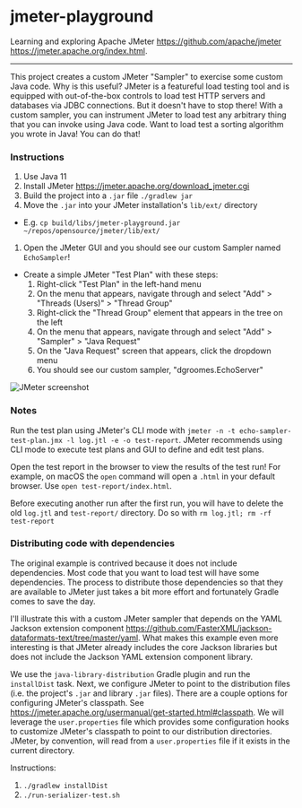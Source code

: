 # jmeter-playground

Learning and exploring Apache JMeter <https://github.com/apache/jmeter> <https://jmeter.apache.org/index.html>.

---

This project creates a custom JMeter "Sampler" to exercise some custom Java code. Why is this useful? JMeter is a 
featureful load testing tool and is equipped with out-of-the-box controls to load test HTTP servers and databases via 
JDBC connections. But it doesn't have to stop there! With a custom sampler, you can instrument JMeter to load test any 
arbitrary thing that you can invoke using Java code. Want to load test a sorting algorithm you wrote in Java! You can do
that! 

### Instructions

1. Use Java 11
1. Install JMeter <https://jmeter.apache.org/download_jmeter.cgi>
1. Build the project into a `.jar` file `./gradlew jar`
1. Move the `.jar` into your JMeter installation's `lib/ext/` directory
  * E.g. `cp build/libs/jmeter-playground.jar ~/repos/opensource/jmeter/lib/ext/`
1. Open the JMeter GUI and you should see our custom Sampler named `EchoSampler`!
  * Create a simple JMeter "Test Plan" with these steps:
    1. Right-click "Test Plan" in the left-hand menu
    1. On the menu that appears, navigate through and select "Add" > "Threads (Users)" > "Thread Group"
    1. Right-click the "Thread Group" element that appears in the tree on the left
    1. On the menu that appears, navigate through and select "Add" > "Sampler" > "Java Request"
    1. On the "Java Request" screen that appears, click the dropdown menu
    1. You should see our custom sampler, "dgroomes.EchoServer" 

![JMeter screenshot](jmeter-screenshot.png "JMeter Screenshot")

### Notes

Run the test plan using JMeter's CLI mode with `jmeter -n -t echo-sampler-test-plan.jmx -l log.jtl -e -o test-report`.
JMeter recommends using CLI mode to execute test plans and GUI to define and edit test plans.

Open the test report in the browser to view the results of the test run! For example, on macOS the `open` command will
open a `.html` in your default browser. Use `open test-report/index.html`.

Before executing another run after the first run, you will have to delete the old `log.jtl` and `test-report/` 
directory. Do so with `rm log.jtl; rm -rf test-report`

### Distributing code with dependencies

The original example is contrived because it does not include dependencies. Most code that you want to load test will 
have some dependencies. The process to distribute those dependencies so that they are available to JMeter just takes a 
bit more effort and fortunately Gradle comes to save the day.

I'll illustrate this with a custom JMeter sampler that depends on the YAML Jackson extension component <https://github.com/FasterXML/jackson-dataformats-text/tree/master/yaml>.
What makes this example even more interesting is that JMeter already includes the core Jackson libraries but does not
include the Jackson YAML extension component library.

We use the `java-library-distribution` Gradle plugin and run the `installDist` task. Next, we configure JMeter to point
to the distribution files (i.e. the project's `.jar` and library `.jar` files). There are a couple options for 
configuring JMeter's classpath. See <https://jmeter.apache.org/usermanual/get-started.html#classpath>. We will leverage 
the `user.properties` file which provides some configuration hooks to customize JMeter's classpath to point to our 
distribution directories. JMeter, by convention, will read from a `user.properties` file if it exists in the current
directory.

Instructions:

1. `./gradlew installDist`
1. `./run-serializer-test.sh`

